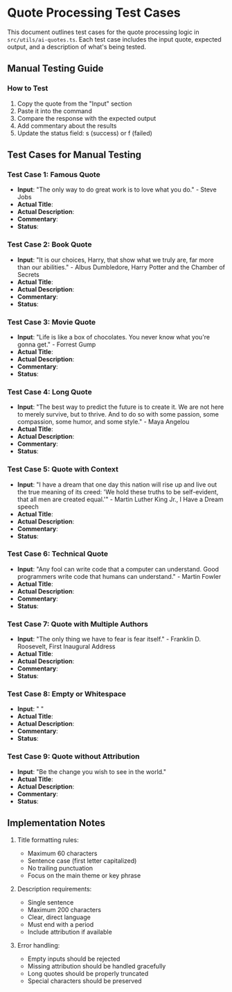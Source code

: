 # Quote Processing Test Cases

This document outlines test cases for the quote processing logic in `src/utils/ai-quotes.ts`. Each test case includes the input quote, expected output, and a description of what's being tested.

## Manual Testing Guide

### How to Test
1. Copy the quote from the "Input" section
2. Paste it into the command
3. Compare the response with the expected output
4. Add commentary about the results
5. Update the status field: s (success) or f (failed)

## Test Cases for Manual Testing

### Test Case 1: Famous Quote
- **Input**: "The only way to do great work is to love what you do." - Steve Jobs
- **Actual Title**: 
- **Actual Description**: 
- **Commentary**: 
- **Status**: 

### Test Case 2: Book Quote
- **Input**: "It is our choices, Harry, that show what we truly are, far more than our abilities." - Albus Dumbledore, Harry Potter and the Chamber of Secrets
- **Actual Title**: 
- **Actual Description**: 
- **Commentary**: 
- **Status**: 

### Test Case 3: Movie Quote
- **Input**: "Life is like a box of chocolates. You never know what you're gonna get." - Forrest Gump
- **Actual Title**: 
- **Actual Description**: 
- **Commentary**: 
- **Status**: 

### Test Case 4: Long Quote
- **Input**: "The best way to predict the future is to create it. We are not here to merely survive, but to thrive. And to do so with some passion, some compassion, some humor, and some style." - Maya Angelou
- **Actual Title**: 
- **Actual Description**: 
- **Commentary**: 
- **Status**: 

### Test Case 5: Quote with Context
- **Input**: "I have a dream that one day this nation will rise up and live out the true meaning of its creed: 'We hold these truths to be self-evident, that all men are created equal.'" - Martin Luther King Jr., I Have a Dream speech
- **Actual Title**: 
- **Actual Description**: 
- **Commentary**: 
- **Status**: 

### Test Case 6: Technical Quote
- **Input**: "Any fool can write code that a computer can understand. Good programmers write code that humans can understand." - Martin Fowler
- **Actual Title**: 
- **Actual Description**: 
- **Commentary**: 
- **Status**: 

### Test Case 7: Quote with Multiple Authors
- **Input**: "The only thing we have to fear is fear itself." - Franklin D. Roosevelt, First Inaugural Address
- **Actual Title**: 
- **Actual Description**: 
- **Commentary**: 
- **Status**: 

### Test Case 8: Empty or Whitespace
- **Input**: "   "
- **Actual Title**: 
- **Actual Description**: 
- **Commentary**: 
- **Status**: 

### Test Case 9: Quote without Attribution
- **Input**: "Be the change you wish to see in the world."
- **Actual Title**: 
- **Actual Description**: 
- **Commentary**: 
- **Status**: 

## Implementation Notes

1. Title formatting rules:
   - Maximum 60 characters
   - Sentence case (first letter capitalized)
   - No trailing punctuation
   - Focus on the main theme or key phrase

2. Description requirements:
   - Single sentence
   - Maximum 200 characters
   - Clear, direct language
   - Must end with a period
   - Include attribution if available

3. Error handling:
   - Empty inputs should be rejected
   - Missing attribution should be handled gracefully
   - Long quotes should be properly truncated
   - Special characters should be preserved 